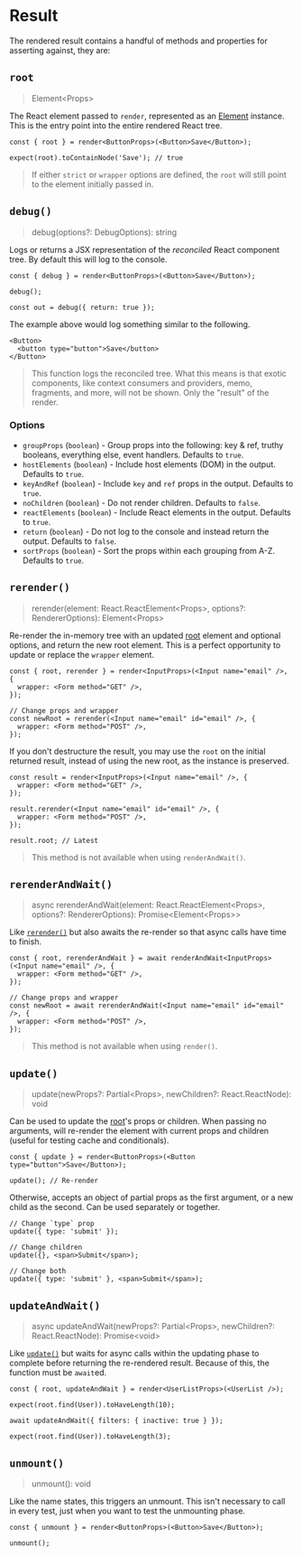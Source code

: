 # Result

The rendered result contains a handful of methods and properties for asserting against, they are:

## `root`

> Element\<Props>

The React element passed to `render`, represented as an [Element](./element.md) instance. This is
the entry point into the entire rendered React tree.

```tsx
const { root } = render<ButtonProps>(<Button>Save</Button>);

expect(root).toContainNode('Save'); // true
```

> If either `strict` or `wrapper` options are defined, the `root` will still point to the element
> initially passed in.

## `debug()`

> debug(options?: DebugOptions): string

Logs or returns a JSX representation of the _reconciled_ React component tree. By default this will
log to the console.

```tsx
const { debug } = render<ButtonProps>(<Button>Save</Button>);

debug();

const out = debug({ return: true });
```

The example above would log something similar to the following.

```tsx
<Button>
  <button type="button">Save</button>
</Button>
```

> This function logs the reconciled tree. What this means is that exotic components, like context
> consumers and providers, memo, fragments, and more, will not be shown. Only the "result" of the
> render.

### Options

- `groupProps` (`boolean`) - Group props into the following: key & ref, truthy booleans, everything
  else, event handlers. Defaults to `true`.
- `hostElements` (`boolean`) - Include host elements (DOM) in the output. Defaults to `true`.
- `keyAndRef` (`boolean`) - Include `key` and `ref` props in the output. Defaults to `true`.
- `noChildren` (`boolean`) - Do not render children. Defaults to `false`.
- `reactElements` (`boolean`) - Include React elements in the output. Defaults to `true`.
- `return` (`boolean`) - Do not log to the console and instead return the output. Defaults to
  `false`.
- `sortProps` (`boolean`) - Sort the props within each grouping from A-Z. Defaults to `true`.

## `rerender()`

> rerender(element: React.ReactElement\<Props>, options?: RendererOptions): Element\<Props>

Re-render the in-memory tree with an updated [root](#root) element and optional options, and return
the new root element. This is a perfect opportunity to update or replace the `wrapper` element.

```tsx
const { root, rerender } = render<InputProps>(<Input name="email" />, {
  wrapper: <Form method="GET" />,
});

// Change props and wrapper
const newRoot = rerender(<Input name="email" id="email" />, {
  wrapper: <Form method="POST" />,
});
```

If you don't destructure the result, you may use the `root` on the initial returned result, instead
of using the new root, as the instance is preserved.

```tsx
const result = render<InputProps>(<Input name="email" />, {
  wrapper: <Form method="GET" />,
});

result.rerender(<Input name="email" id="email" />, {
  wrapper: <Form method="POST" />,
});

result.root; // Latest
```

> This method is not available when using `renderAndWait()`.

## `rerenderAndWait()`

> async rerenderAndWait(element: React.ReactElement\<Props>, options?: RendererOptions):
> Promise\<Element\<Props>>

Like [`rerender()`](#rerender) but also awaits the re-render so that async calls have time to
finish.

```tsx
const { root, rerenderAndWait } = await renderAndWait<InputProps>(<Input name="email" />, {
  wrapper: <Form method="GET" />,
});

// Change props and wrapper
const newRoot = await rerenderAndWait(<Input name="email" id="email" />, {
  wrapper: <Form method="POST" />,
});
```

> This method is not available when using `render()`.

## `update()`

> update(newProps?: Partial\<Props>, newChildren?: React.ReactNode): void

Can be used to update the [root](#root)'s props or children. When passing no arguments, will
re-render the element with current props and children (useful for testing cache and conditionals).

```tsx
const { update } = render<ButtonProps>(<Button type="button">Save</Button>);

update(); // Re-render
```

Otherwise, accepts an object of partial props as the first argument, or a new child as the second.
Can be used separately or together.

```tsx
// Change `type` prop
update({ type: 'submit' });

// Change children
update({}, <span>Submit</span>);

// Change both
update({ type: 'submit' }, <span>Submit</span>);
```

## `updateAndWait()`

> async updateAndWait(newProps?: Partial\<Props>, newChildren?: React.ReactNode): Promise\<void>

Like [`update()`](#update) but waits for async calls within the updating phase to complete before
returning the re-rendered result. Because of this, the function must be `await`ed.

```tsx
const { root, updateAndWait } = render<UserListProps>(<UserList />);

expect(root.find(User)).toHaveLength(10);

await updateAndWait({ filters: { inactive: true } });

expect(root.find(User)).toHaveLength(3);
```

## `unmount()`

> unmount(): void

Like the name states, this triggers an unmount. This isn't necessary to call in every test, just
when you want to test the unmounting phase.

```tsx
const { unmount } = render<ButtonProps>(<Button>Save</Button>);

unmount();
```
